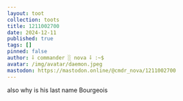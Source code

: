 ```yaml
---
layout: toot
collection: toots
title: 1211002700
date: 2024-12-11
published: true
tags: []
pinned: false
author: ⸸ commander ░ nova ⸸ :~$
avatar: /img/avatar/daemon.jpeg
mastodon: https://mastodon.online/@cmdr_nova/1211002700
---
```


also why is his last name Bourgeois
